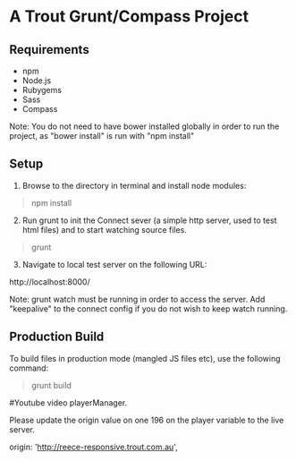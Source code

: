 A Trout Grunt/Compass Project
=============================

## Requirements
* npm
* Node.js
* Rubygems
* Sass
* Compass

Note: You do not need to have bower installed globally in order to run the project, as "bower install" is run with "npm install"


## Setup
1. Browse to the directory in terminal and install node modules:
  > npm install

2. Run grunt to init the Connect sever (a simple http server, used to test html files) and to start watching source files.
  > grunt

3. Navigate to local test server on the following URL:
    
  http://localhost:8000/

Note: grunt watch must be running in order to access the server. Add "keepalive" to the connect config if you do not wish to keep watch running.


## Production Build
To build files in production mode (mangled JS files etc), use the following command:
  > grunt build


#Youtube video playerManager.

Please update the origin value on one 196 on the player variable to the live server.

origin: 'http://reece-responsive.trout.com.au',